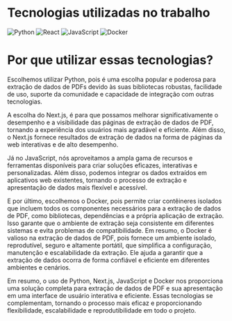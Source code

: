 # Tecnologias utilizadas no trabalho

 ![Python](https://img.shields.io/badge/python-3670A0?style=for-the-badge&logo=python&logoColor=ffdd54) ![React](https://img.shields.io/badge/react-%2320232a.svg?style=for-the-badge&logo=react&logoColor=%2361DAFB) ![JavaScript](https://img.shields.io/badge/javascript-%23323330.svg?style=for-the-badge&logo=javascript&logoColor=%23F7DF1E) ![Docker](https://img.shields.io/badge/docker-%230db7ed.svg?style=for-the-badge&logo=docker&logoColor=white)

 # Por que utilizar essas tecnologias?

Escolhemos utilizar Python, pois é uma escolha popular e poderosa para extração de dados de PDFs devido às suas bibliotecas robustas, facilidade de uso, suporte da comunidade e capacidade de integração com outras tecnologias.

A escolha do Next.js, é para que possamos melhorar significativamente o desempenho e a visibilidade das páginas de extração de dados de PDF, tornando a experiência dos usuários mais agradável e eficiente. Além disso, o Next.js fornece resultados de extração de dados na forma de páginas da web interativas e de alto desempenho.

Já no JavaScript, nós aproveitamos a ampla gama de recursos e ferramentas disponíveis para criar soluções eficazes, interativas e personalizadas. Além disso, podemos integrar os dados extraídos em aplicativos web existentes, tornando o processo de extração e apresentação de dados mais flexível e acessível.

E por último, escolhemos o Docker, pois permite criar contêineres isolados que incluem todos os componentes necessários para a extração de dados de PDF, como bibliotecas, dependências e a própria aplicação de extração. Isso garante que o ambiente de extração seja consistente em diferentes sistemas e evita problemas de compatibilidade. Em resumo, o Docker é valioso na extração de dados de PDF, pois fornece um ambiente isolado, reprodutível, seguro e altamente portátil, que simplifica a configuração, manutenção e escalabilidade da extração. Ele ajuda a garantir que a extração de dados ocorra de forma confiável e eficiente em diferentes ambientes e cenários.



Em resumo, o uso de Python, Next.js, JavaScript e Docker nos proporciona uma solução completa para extração de dados de PDF e sua apresentação em uma interface de usuário interativa e eficiente. Essas tecnologias se complementam, tornando o processo mais eficaz e proporcionando flexibilidade, escalabilidade e reprodutibilidade em todo o projeto.
